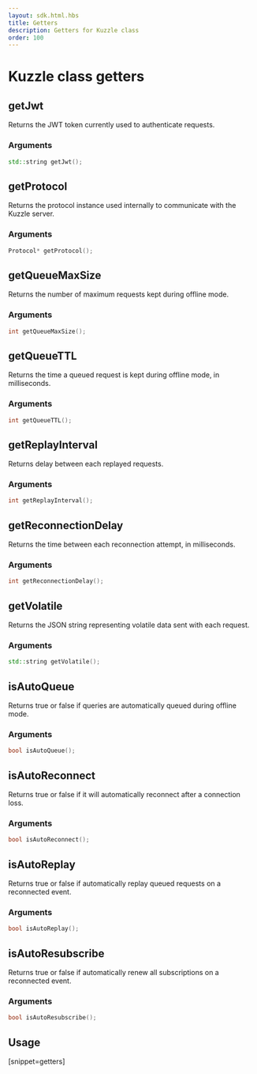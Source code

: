 ```yaml
---
layout: sdk.html.hbs
title: Getters
description: Getters for Kuzzle class
order: 100
---
```


# Kuzzle class getters

## getJwt

Returns the JWT token currently used to authenticate requests.

### Arguments

```cpp
std::string getJwt();
```

## getProtocol

Returns the protocol instance used internally to communicate with the Kuzzle server.

### Arguments

```cpp
Protocol* getProtocol();
```

## getQueueMaxSize

Returns the number of maximum requests kept during offline mode.

### Arguments

```cpp
int getQueueMaxSize();
```

## getQueueTTL

Returns the time a queued request is kept during offline mode, in milliseconds.

### Arguments

```cpp
int getQueueTTL();
```

## getReplayInterval

Returns delay between each replayed requests.

### Arguments

```cpp
int getReplayInterval();
```

## getReconnectionDelay

Returns the time between each reconnection attempt, in milliseconds.

### Arguments

```cpp
int getReconnectionDelay();
```

## getVolatile

Returns the JSON string representing volatile data sent with each request.

### Arguments

```cpp
std::string getVolatile();
```

## isAutoQueue

Returns true or false if queries are automatically queued during offline mode.

### Arguments

```cpp
bool isAutoQueue();
```

## isAutoReconnect

Returns true or false if it will automatically reconnect after a connection loss.

### Arguments

```cpp
bool isAutoReconnect();
```

## isAutoReplay

Returns true or false if automatically replay queued requests on a reconnected event.

### Arguments

```cpp
bool isAutoReplay();
```

## isAutoResubscribe

Returns true or false if automatically renew all subscriptions on a reconnected event.

### Arguments

```cpp
bool isAutoResubscribe();
```

## Usage

[snippet=getters]
